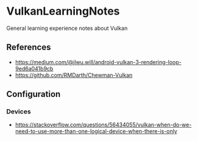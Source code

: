 # VulkanLearningNotes
General learning experience notes about Vulkan

## References
* https://medium.com/@jlwu.will/android-vulkan-3-rendering-loop-9ed6a041b9cb
* https://github.com/RMDarth/Chewman-Vulkan

## Configuration

### Devices
* https://stackoverflow.com/questions/56434055/vulkan-when-do-we-need-to-use-more-than-one-logical-device-when-there-is-only
